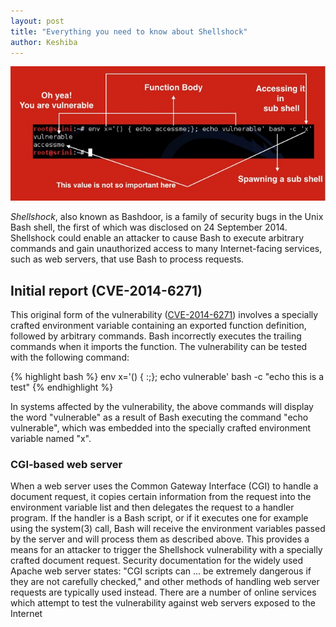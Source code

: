 ```yaml
---
layout: post
title: "Everything you need to know about Shellshock"
author: Keshiba
---
```


![Shellcode Image](/assets/img/posts/shellshock.jpg)

*Shellshock*, also known as Bashdoor, is a family of security bugs in the Unix Bash shell, the first of which was disclosed on 24 September 2014. Shellshock could enable an attacker to cause Bash to execute arbitrary commands and gain unauthorized access to many Internet-facing services, such as web servers, that use Bash to process requests.

## Initial report (CVE-2014-6271)

This original form of the vulnerability ([CVE-2014-6271][LINK-CVE-2014-6271]) involves a specially crafted environment variable containing an exported function definition, followed by arbitrary commands. Bash incorrectly executes the trailing commands when it imports the function. The vulnerability can be tested with the following command:

{% highlight bash %}
env x='() { :;}; echo vulnerable' bash -c "echo this is a test"
{% endhighlight %}

In systems affected by the vulnerability, the above commands will display the word "vulnerable" as a result of Bash executing the command "echo vulnerable", which was embedded into the specially crafted environment variable named "x".


### CGI-based web server

When a web server uses the Common Gateway Interface (CGI) to handle a document request, it copies certain information from the request into the environment variable list and then delegates the request to a handler program. If the handler is a Bash script, or if it executes one for example using the system(3) call, Bash will receive the environment variables passed by the server and will process them as described above. This provides a means for an attacker to trigger the Shellshock vulnerability with a specially crafted document request.
Security documentation for the widely used Apache web server states: "CGI scripts can ... be extremely dangerous if they are not carefully checked," and other methods of handling web server requests are typically used instead. There are a number of online services which attempt to test the vulnerability against web servers exposed to the Internet

[LINK-CVE-2014-6271]: https://cve.mitre.org/cgi-bin/cvename.cgi?name=CVE-2014-6271